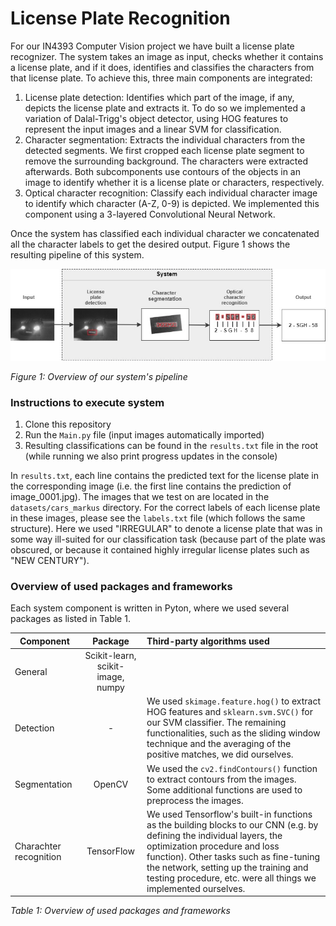 # License Plate Recognition

For our IN4393 Computer Vision project we have built a license plate recognizer. The system takes
an image as input, checks whether it contains a license plate, and
if it does, identifies and classifies the characters from that license plate. 
To achieve this, three main components are integrated:
1. License plate detection: Identifies which part of the image, if any, depicts the license plate
and extracts it. To do so we implemented a variation of Dalal-Trigg's object detector, using HOG features to represent the input images and a linear SVM for classification.
2. Character segmentation: Extracts the individual characters from the detected segments. We first cropped each license plate segment to remove the surrounding background. The characters were extracted afterwards. Both subcomponents use contours of the objects in an image to identify whether it is a license plate or characters, respectively.
3. Optical character recognition: Classify each individual character image to identify which character
(A-Z, 0-9) is depicted. We implemented this component using a 3-layered Convolutional Neural Network.

Once the system has classified each individual character we concatenated all the character labels
to get the desired output. Figure 1 shows the resulting pipeline of this system.

![System pipeline](./images/ComputerVision_System.jpg)

*Figure 1: Overview of our system's pipeline*

### Instructions to execute system

1. Clone this repository 
2. Run the `Main.py` file (input images automatically imported)
3. Resulting classifications can be found in the `results.txt` file in the root (while running we also print progress updates in the console)

In `results.txt`, each line contains the predicted text for the license plate in the corresponding image (i.e. the first line contains the prediction of image_0001.jpg). The images that we test on are located in the `datasets/cars_markus` directory. For the correct labels of each license plate in these images, please see the `labels.txt` file (which follows the same structure). Here we used "IRREGULAR" to denote a license plate that was in some way ill-suited for our classification task (because part of the plate was obscured, or because it contained highly irregular license plates such as "NEW CENTURY").

### Overview of used packages and frameworks

Each system component is written in Pyton, where we used several packages as listed in Table 1.


| Component              | Package                          | Third-party algorithms used
| ---------------------- |:--------------------------------:|:--------------------------------------------
| General                |Scikit-learn, scikit-image, numpy | 
| Detection              | -                                | We used `skimage.feature.hog()` to extract HOG features and `sklearn.svm.SVC()` for our SVM classifier. The remaining functionalities, such as the sliding window technique and the averaging of the positive matches, we did ourselves.
| Segmentation           | OpenCV                           | We used the `cv2.findContours()` function to extract contours from the images. Some additional functions are used to preprocess the images. 
| Charachter recognition | TensorFlow                       | We used Tensorflow's built-in functions as the building blocks to our CNN (e.g. by defining the individual layers, the optimization procedure and loss function). Other tasks such as fine-tuning the network, setting up the training and testing procedure, etc. were all things we implemented ourselves.

*Table 1: Overview of used packages and frameworks*

